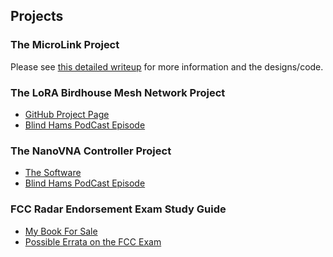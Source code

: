 ## Projects

### The MicroLink Project

Please see [this detailed writeup](https://github.com/brucemack/microlink) for more information
and the designs/code.

### The LoRA Birdhouse Mesh Network Project

* [GitHub Project Page](https://github.com/brucemack/WARS-Birdhouse)
* [Blind Hams PodCast Episode](https://www.youtube.com/watch?v=8tOdMGnqepk)

### The NanoVNA Controller Project

* [The Software](https://github.com/brucemack/nanovna-controller)
* [Blind Hams PodCast Episode](https://www.youtube.com/watch?v=btvXQv5VkKs&t=336)

### FCC Radar Endorsement Exam Study Guide

* [My Book For Sale](https://www.amazon.com/Radar-Endorsement-Quick-Study-Guide/dp/B0CGL9TC46)
* [Possible Errata on the FCC Exam](fcc-element8/questions.html)

